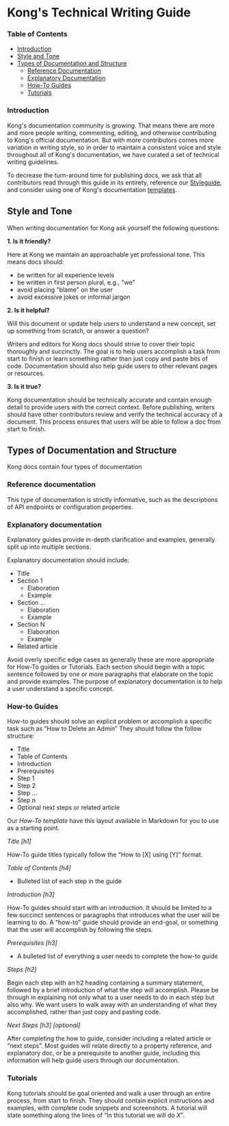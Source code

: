 # Kong's Technical Writing Guide

### Table of Contents

- [Introduction](#introduction)
- [Style and Tone](#style-and-tone)
- [Types of Documentation and Structure](#types-of-documentation-and-structure)
  - [Reference Documentation](#reference-documentation)
  - [Explanatory Documentation](#explanatory-documentation)
  - [How-To Guides](#how-to-guides)
  - [Tutorials](#tutorials)


### Introduction

Kong's documentation community is growing. That means there are more and more 
people writing, commenting, editing, and otherwise contributing to Kong's 
official documentation. But with more contributors comes more variation in
writing style, so in order to maintain a consistent voice and style throughout
all of Kong's documentation, we have curated a set of technical writing guidelines. 

To decrease the turn-around time for publishing docs, we ask that all
contributors read through this guide in its entirety, reference our 
[Styleguide](/STYLEGUIDE.md), and consider using one of Kong's documentation
[templates](/templates).


## Style and Tone

When writing documentation for Kong ask yourself the following questions:

**1. Is it friendly?**

Here at Kong we maintain an approachable yet professional tone. This means docs
should:

- be written for all experience levels
- be written in first person plural, e.g., "we"
- avoid placing "blame" on the user
- avoid excessive jokes or informal jargon


**2. Is it helpful?**

Will this document or update help users to understand a new concept, set up
something from scratch, or answer a question?

Writers and editors for Kong docs should strive to cover their topic thoroughly 
and succinctly. The goal is to help users accomplish a task from start to finish
or learn something rather than just copy and paste bits of code. Documentation
should also help guide users to other relevant pages or resources.

**3. Is it true?**

Kong documentation should be technically accurate and contain enough detail to 
provide users with the correct context. Before publishing, writers should have
other contributors review and verify the technical accuracy of a document. This
process ensures that users will be able to follow a doc from start to finish.

## Types of Documentation and Structure

Kong docs contain four types of documentation


### Reference documentation

This type of documentation is strictly informative, such as the descriptions of API
endpoints or configuration properties.


### Explanatory documentation

Explanatory guides provide in-depth clarification and examples, generally split
up into multiple sections.

Explanatory documentation should include:

* Title
* Section 1
    * Elaboration
    * Example
* Section ...
    * Elaboration
    * Example
* Section N
    * Elaboration
    * Example
* Related article

Avoid overly specific edge cases as generally these are more appropriate for
How-To guides or Tutorials. Each section should begin with a topic sentence
followed by one or more paragraphs that elaborate on the topic and provide
examples. The purpose of explanatory documentation is to help a user understand
a specific concept.


### How-to Guides

How-to guides should solve an explicit problem or accomplish a specific task
such as “How to Delete an Admin”
They should follow the follow structure:

* Title
* Table of Contents
* Introduction
* Prerequisites
* Step 1 
* Step 2
* Step ...
* Step n
* Optional next steps or related article

Our _How-To template_ have this layout available in Markdown for you to use as
a starting point.

*Title [h1]*

How-To guide titles typically follow the “How to [X] using [Y]” format.

*Table of Contents [h4]*
 
 - Bulleted list of each step in the guide

*Introduction [h3]*

How-To guides should start with an introduction. It should be limited to a few
succinct sentences or paragraphs that introduces what the user will be learning
to do. A “how-to” guide should provide an end-goal, or something that the user
will accomplish by following the steps. 

*Prerequisites [h3]*

* A bulleted list of everything a user needs to complete the how-to guide

*Steps [h2]*

Begin each step with an h2 heading containing a summary statement, followed by
a brief introduction of what the step will accomplish. Please be through in
explaining not only what to a user needs to do in each step but also why. We
want users to walk away with an understanding of what they accomplished,
rather than just copy and pasting code.

*Next Steps [h3] [optional]*

After completing the how to guide, consider including a related article or
“next steps”. Most guides will relate directly to a property reference, and
explanatory doc, or be a prerequisite to another guide, including this
information will help guide users through our documentation.


### Tutorials

Kong tutorials should be goal oriented and walk a user through an entire process,
from start to finish. They should contain explicit instructions and examples,
with complete code snippets and screenshots. A tutorial will state something
along the lines of “In this tutorial we will do *X*”. 
